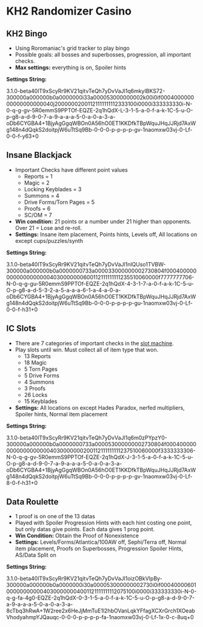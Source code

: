 # KH2 Randomizer Casino

## KH2 Bingo

- Using Roromaniac's grid tracker to play bingo
- Possible goals: all bosses and superbosses, progression, all important checks.
- **Max settings:** everything is on, Spoiler hints

**Settings String:**

3.1.0-beta4$0$lT9xScyRr9KV21qitvTeQh7yDvVaJl$1$q6mkyIBKS72-300000a000000b0a0000000i33a000053000000002k00i0if000400000000000000000040j20000002001121111111112333100i0000i333333330i-N-0-q-g-gv-5R0emmS9PPTOf-EQZE-2q1hQdX-L-3-1-5-a-0-f-a-k-1C-5-u-O-p-g8-a-d-9-0-7-a-9-a-a-a-5-0-a-0-a-3-a-oDb6CYGBA4+1BjyAgGgqWBOn0A56hO0ET1KKDfkTBpWquJHqJJRjd7AxWg148n4dQqkS2doitpjW6uTtSq9Bb-0-0-0-p-p-p-p-gv-1naomxw03vj-0-Lf-0-0-f-y63+0

## Insane Blackjack

- Important Checks have different point values
  - Reports = 1
  - Magic = 2
  - Locking Keyblades = 3
  - Summons = 4
  - Drive Forms/Torn Pages = 5
  - Proofs = 6
  - SC/OM = 7
- **Win condition:** 21 points or a number under 21 higher than opponents. Over 21 = Lose and re-roll.
- **Settings:** Insane item placement, Points hints, Levels off, All locations on except cups/puzzles/synth

**Settings String:**

3.1.0-beta4$0$lT9xScyRr9KV21qitvTeQh7yDvVaJl$1$nlQUso1TVBW-300000a000000b0a0000000733a000033000000002730804f00040000000000000000004030000000600112111111111235510060000f7777777706-N-0-q-g-gu-5R0emmS9PPTOf-EQZE-2q1hQdX-4-3-1-7-a-0-f-a-k-1C-5-u-O-p-g8-a-d-5-3-2-a-5-a-a-a-6-1-a-4-a-0-a-oDb6CYGBA4+1BjyAgGgqWBOn0A56hO0ET1KKDfkTBpWquJHqJJRjd7AxWg148n4dQqkS2doitpjW6uTtSq9Bb-0-0-0-p-p-p-p-gu-1naomxw03vj-0-Lf-0-0-f-h31+0

## IC Slots

- There are 7 categories of important checks in the [slot machine](https://cj-2123.github.io/KH2-Slot-Machine/).
- Play slots until win. Must collect all of item type that won.
  - 13 Reports
  - 18 Magic
  - 5 Torn Pages
  - 5 Drive Forms
  - 4 Summons
  - 3 Proofs
  - 26 Locks
  - 15 Keyblades
- **Settings:** All locations on except Hades Paradox, nerfed multipliers, Spoiler hints, Normal item placement

**Settings String:**

3.1.0-beta4$0$lT9xScyRr9KV21qitvTeQh7yDvVaJl$1$q6m0zPYpzY0-300000a000000b0a0000000733a000053000000002730804f00040000000000000000004030000000200112111111111237510060000f3333333306-N-0-q-g-gv-5R0emmS9PPTOf-EQZE-2q1hQdX-J-3-1-5-a-0-f-a-k-1C-5-u-O-p-g8-a-d-9-0-7-a-9-a-a-a-5-0-a-0-a-3-a-oDb6CYGBA4+1BjyAgGgqWBOn0A56hO0ET1KKDfkTBpWquJHqJJRjd7AxWg148n4dQqkS2doitpjW6uTtSq9Bb-0-0-0-p-p-p-p-gv-1naomxw03vj-0-Lf-8-0-f-h31+0

## Data Roulette

- 1 proof is on one of the 13 datas
- Played with Spoiler Progression Hints with each hint costing one point, but only datas give points. Each data gives 1 prog point.
- **Win Condition:** Obtain the Proof of Nonexistence
- **Settings:** Levels/Forms/Atlantica/100AW off, Sephi/Terra off, Normal item placement, Proofs on Superbosses, Progression Spoiler Hints, AS/Data Split on

**Settings String:**

3.1.0-beta4$0$lT9xScyRr9KV21qitvTeQh7yDvVaJl$1$oizOBkVIpBy-300000a000000b0a0000000i30a000053000000002730i0if000400006010000000000040300000004001121111111112075100i0000i333333330i-N-0-q-g-fa-4g0-EQZE-2q1hQdX-0-3-1-5-a-0-f-a-k-1C-5-u-O-p-g8-a-d-9-0-7-a-9-a-a-a-5-0-a-0-a-3-a-8cTbq3hRwA+1W2ree2x6HeJjMmTuE1l2hbOVanLqkYFfagXCXrGrch1XOeabVhodyahmpYJQauqc-0-0-0-p-p-p-p-fa-1naomxw03vj-0-Lf-1x-0-c-8uq+0
